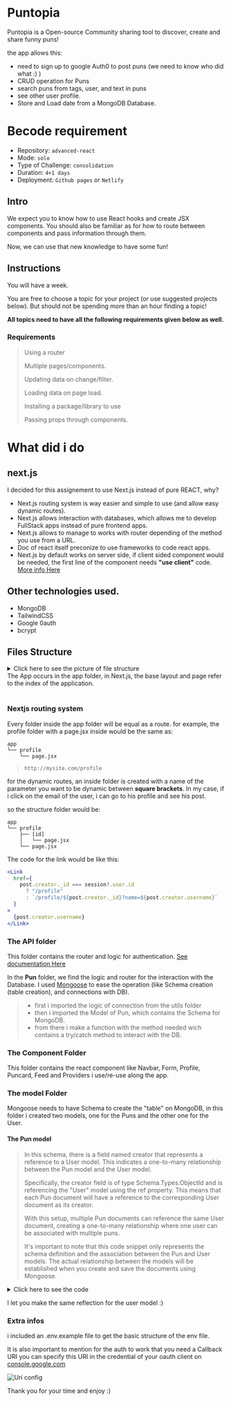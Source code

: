 # Puntopia

Puntopia is a Open-source Community sharing tool to discover, create and share funny puns!

the app allows this:
- need to sign up to google Auth0 to post puns (we need to know who did what :) ) 
- CRUD operation for Puns
- search puns from tags, user, and text in puns
- see other user profile.
- Store and Load date from a MongoDB Database.

# Becode requirement

- Repository: `advanced-react`
- Mode: `solo`
- Type of Challenge: `consolidation`
- Duration: `4+1 days`
- Deployment: `Github pages` or `Netlify`

## Intro

We expect you to know how to use React hooks and create JSX components.
You should also be familiar as for how to route between components and pass information through them.

Now, we can use that new knowledge to have some fun!

## Instructions

You will have a week.

You are free to choose a topic for your project (or use suggested projects below). But should not be spending more than an hour finding a topic!

**All topics need to have all the following requirements given below as well.**

### Requirements

> Using a router
>
> Multiple pages/components.
>
> Updating data on change/filter.
>
> Loading data on page load.
>
> Installing a package/library to use
>
> Passing props through components.

# What did i do

## next.js

I decided for this assignement to use Next.js instead of pure REACT, why?

- Next.js routing system is way easier and simple to use (and allow easy dynamic routes).
- Next.js allows interaction with databases, which allows me to develop FullStack apps instead of pure frontend apps.
- Next.js allows to manage to works with router depending of the method you use from a URL.
- Doc of react itself preconize to use frameworks to code react apps.
- Next.js by default works on server side, if client sided component would be needed, the first line of the component needs **"use client"** code. [More info Here](https://nextjs.org/docs/getting-started/react-essentials#when-to-use-server-and-client-components)

## Other technologies used.

- MongoDB
- TailwindCSS
- Google 0auth
- bcrypt

## Files Structure

<details>
<summary>Click here to see the picture of file structure </summary>
 
 ![a preview of the file structure](./ReadmeFiles/fileStructure.png)
</details>
The App occurs in the app folder, in Next.js, the base layout and page refer to the index of the application.
<br><br>

### Nextjs routing system

Every folder inside the app folder will be equal as a route.
for example, the profile folder with a page.jsx inside would be the same as:

    app
    └── profile
        └── page.jsx


> ```
> http://mysite.com/profile
> ```
>

 for the dynamic routes, an inside folder is created with a name of the parameter you want to be dynamic between **square brackets**.
 In my case, if i click on the email of the user, i can go to his profile and see his post.

so the structure folder would be:

    app
    └── profile
        ├── [id]
        │   └── page.jsx
        └── page.jsx

The code for the link would be like this:

```jsx
<Link
  href={
    post.creator._id === session?.user.id
      ? "/profile"
      : `/profile/${post.creator._id}?name=${post.creator.username}`
  }
>
  {post.creator.username}
</Link>
```
>
>
### The API folder
>
This folder contains the router and logic for authentication. [See documentation Here](https://next-auth.js.org/)
>
In the **Pun** folder, we find the logic and router for the interaction with the Database. I used [Mongoose](https://mongoosejs.com/) to ease the operation (like Schema creation (table creation), and connections with DB).

>- first i imported the logic of connection from the utils folder
>- then i imported the Model of Pun, which contains the Schema for MongoDB.
>- from there i make a function with the method needed wich contains a try/catch method to interact with the DB.

>
### The Component Folder
This folder contains the react component like Navbar, Form, Profile, Puncard, Feed and Providers i use/re-use along the app.
>
### The model Folder
Mongoose needs to have Schema to create the "table" on MongoDB, in this folder i created two models, one for the Puns and the other one for the User.

#### The Pun model
>In this schema, there is a field named creator that represents a reference to a User model. This indicates a one-to-many relationship between the Pun model and the User model.
>
>Specifically, the creator field is of type Schema.Types.ObjectId and is referencing the "User" model using the ref property. This means that each Pun document will have a reference to the corresponding User document as its creator.
>
>With this setup, multiple Pun documents can reference the same User document, creating a one-to-many relationship where one user can be associated with multiple puns.
>
>It's important to note that this code snippet only represents the schema definition and the association between the Pun and User models. The actual relationship between the models will be established when you create and save the documents using Mongoose. 

<details>
<summary>Click here to see the code</summary>

```js
import  {Schema, model, models} from "mongoose";

const PunSchema = new Schema({
//this is here that the relation is created
  creator: {
    type: Schema.Types.ObjectId,
    ref: "User",
  },
//the text of the pun is required and have a String property
  pun: {
    type: String,
    required: [true, "Pun is required"],
  },
//same for the tag
  tag: {
    type: String,
    required: [true, "Tag is required"],
  },
});
const Pun = models.Pun ||  model('Pun', PunSchema);
export default Pun;
```

Let's breakdown the last line of code

```js
const Pun = models.Pun ||  model('Pun', PunSchema);
```

- models.Pun: This part checks if there is already a model named "Pun" defined. The models object represents all the models registered with Mongoose. It looks for an existing model named "Pun" using models.Pun.

- model('Pun', PunSchema): If there is no existing model named "Pun", this part creates a new model using the Mongoose model function. It takes two parameters: the name of the model ("Pun" in this case) and the PunSchema defined earlier. This creates a new Mongoose model with the name "Pun" and the provided schema.

- Pun = models.Pun || model('Pun', PunSchema): The result of this line is assigned to the variable Pun. It either assigns the existing "Pun" model from models.Pun if it exists, or assigns the newly created model using model('Pun', PunSchema) if there is no existing model named "Pun". This ensures that the Pun variable holds a reference to the "Pun" model, whether it already exists or is newly created.

- Overall, this line ensures that the Pun variable holds the Mongoose model for the "Pun" schema, regardless of whether it was previously defined or needs to be created.

</details>

I let you make the same reflection for the user model :)

### Extra infos
i included an .env.example file to get the basic structure of the env file.

It is also important to mention for the auth to work that you need a Callback URI you can specify this URI in the credential of your oauth client on [console.google.com](https://console.cloud.google.com/apis/credentials/oauthclient/)

![Uri config](./ReadmeFiles/uriConfig.png)

<!-- did i mention i was french speaking? 😄-->

Thank you for your time and enjoy :)